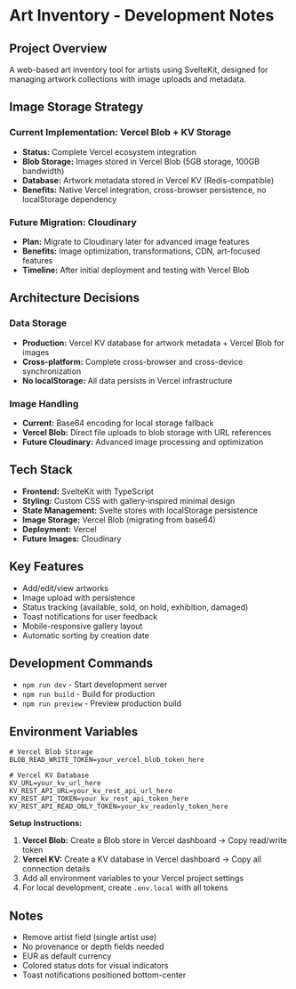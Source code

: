 # Art Inventory - Development Notes

## Project Overview
A web-based art inventory tool for artists using SvelteKit, designed for managing artwork collections with image uploads and metadata.

## Image Storage Strategy

### Current Implementation: Vercel Blob + KV Storage
- **Status:** Complete Vercel ecosystem integration
- **Blob Storage:** Images stored in Vercel Blob (5GB storage, 100GB bandwidth)
- **Database:** Artwork metadata stored in Vercel KV (Redis-compatible)
- **Benefits:** Native Vercel integration, cross-browser persistence, no localStorage dependency

### Future Migration: Cloudinary
- **Plan:** Migrate to Cloudinary later for advanced image features
- **Benefits:** Image optimization, transformations, CDN, art-focused features
- **Timeline:** After initial deployment and testing with Vercel Blob

## Architecture Decisions

### Data Storage
- **Production:** Vercel KV database for artwork metadata + Vercel Blob for images
- **Cross-platform:** Complete cross-browser and cross-device synchronization
- **No localStorage:** All data persists in Vercel infrastructure

### Image Handling
- **Current:** Base64 encoding for local storage fallback
- **Vercel Blob:** Direct file uploads to blob storage with URL references
- **Future Cloudinary:** Advanced image processing and optimization

## Tech Stack
- **Frontend:** SvelteKit with TypeScript
- **Styling:** Custom CSS with gallery-inspired minimal design
- **State Management:** Svelte stores with localStorage persistence
- **Image Storage:** Vercel Blob (migrating from base64)
- **Deployment:** Vercel
- **Future Images:** Cloudinary

## Key Features
- Add/edit/view artworks
- Image upload with persistence
- Status tracking (available, sold, on hold, exhibition, damaged)
- Toast notifications for user feedback
- Mobile-responsive gallery layout
- Automatic sorting by creation date

## Development Commands
- `npm run dev` - Start development server
- `npm run build` - Build for production
- `npm run preview` - Preview production build

## Environment Variables
```
# Vercel Blob Storage
BLOB_READ_WRITE_TOKEN=your_vercel_blob_token_here

# Vercel KV Database
KV_URL=your_kv_url_here
KV_REST_API_URL=your_kv_rest_api_url_here
KV_REST_API_TOKEN=your_kv_rest_api_token_here
KV_REST_API_READ_ONLY_TOKEN=your_kv_readonly_token_here
```

**Setup Instructions:**
1. **Vercel Blob:** Create a Blob store in Vercel dashboard → Copy read/write token
2. **Vercel KV:** Create a KV database in Vercel dashboard → Copy all connection details
3. Add all environment variables to your Vercel project settings
4. For local development, create `.env.local` with all tokens

## Notes
- Remove artist field (single artist use)
- No provenance or depth fields needed
- EUR as default currency
- Colored status dots for visual indicators
- Toast notifications positioned bottom-center